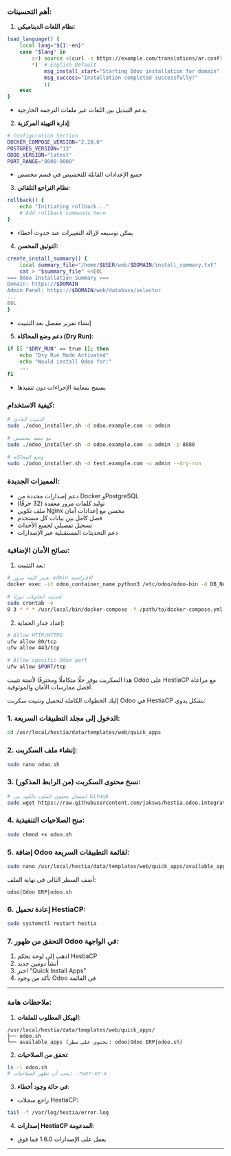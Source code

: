 ### أهم التحسينات:

1. **نظام اللغات الديناميكي**:
```bash
load_language() {
    local lang="${1:-en}"
    case "$lang" in
        ar) source <(curl -s https://example.com/translations/ar.conf) ;;
        *)  # English Default
            msg_install_start="Starting Odoo installation for domain"
            msg_success="Installation completed successfully!"
            ;;
    esac
}
```
- يدعم التبديل بين اللغات عبر ملفات الترجمة الخارجية

2. **إدارة التهيئة المركزية**:
```bash
# Configuration Section
DOCKER_COMPOSE_VERSION="2.20.0"
POSTGRES_VERSION="13"
ODOO_VERSION="latest"
PORT_RANGE="8000-9000"
```
- جميع الإعدادات القابلة للتخصيص في قسم مخصص

3. **نظام التراجع التلقائي**:
```bash
rollback() {
    echo "Initiating rollback..."
    # Add rollback commands here
}
```
- يمكن توسيعه لإزالة التغييرات عند حدوث أخطاء

4. **التوثيق المحسن**:
```bash
create_install_summary() {
    local summary_file="/home/$USER/web/$DOMAIN/install_summary.txt"
    cat > "$summary_file" <<EOL
=== Odoo Installation Summary ===
Domain: https://$DOMAIN
Admin Panel: https://$DOMAIN/web/database/selector
...
EOL
}
```
- إنشاء تقرير مفصل بعد التثبيت

5. **دعم وضع المحاكاة (Dry Run)**:
```bash
if [[ "$DRY_RUN" == true ]]; then
    echo "Dry Run Mode Activated"
    echo "Would install Odoo for:"
    ...
fi
```
- يسمح بمعاينة الإجراءات دون تنفيذها

### كيفية الاستخدام:
```bash
# التثبيت العادي
sudo ./odoo_installer.sh -d odoo.example.com -u admin

# مع منفذ مخصص
sudo ./odoo_installer.sh -d odoo.example.com -u admin -p 8080

# وضع المحاكاة
sudo ./odoo_installer.sh -d test.example.com -u admin --dry-run
```

### المميزات الجديدة:
- دعم إصدارات محددة من Docker وPostgreSQL
- توليد كلمات مرور معقدة (32 حرفًا)
- ملف تكوين Nginx محسن مع إعدادات أمان
- فصل كامل بين بيانات كل مستخدم
- تسجيل تفصيلي لجميع الأحداث
- دعم التحديثات المستقبلية عبر الإصدارات

### نصائح الأمان الإضافية:
1. بعد التثبيت:
```bash
# تغيير كلمة مرور admin الافتراضية
docker exec -it odoo_container_name python3 /etc/odoo/odoo-bin -d DB_NAME --db_password DB_PASS --login admin --password new_password

# تحديث الحاويات دوريًا
sudo crontab -e
0 3 * * * /usr/local/bin/docker-compose -f /path/to/docker-compose.yml pull && docker-compose -f /path/to/docker-compose.yml up -d
```

2. إعداد جدار الحماية:
```bash
# Allow HTTP/HTTPS
ufw allow 80/tcp
ufw allow 443/tcp

# Allow specific Odoo port
ufw allow $PORT/tcp
```

هذا السكربت يوفر حلًا متكاملًا ومحترفًا لأتمتة تثبيت Odoo على HestiaCP مع مراعاة أفضل ممارسات الأمان والموثوقية.

إليك الخطوات الكاملة لتحميل وتثبيت سكربت Odoo في HestiaCP بشكل يدوي:

### 1. الدخول إلى مجلد التطبيقات السريعة:
```bash
cd /usr/local/hestia/data/templates/web/quick_apps
```

### 2. إنشاء ملف السكربت:
```bash
sudo nano odoo.sh
```

### 3. نسخ محتوى السكربت (من الرابط المذكور):
```bash
# استبدل محتوى الملف بالكود من GitHub
sudo wget https://raw.githubusercontent.com/jaksws/hestia.odoo.integration/main/odoo.sh -O odoo.sh
```

### 4. منح الصلاحيات التنفيذية:
```bash
sudo chmod +x odoo.sh
```

### 5. إضافة Odoo لقائمة التطبيقات السريعة:
```bash
sudo nano /usr/local/hestia/data/templates/web/quick_apps/available_apps
```

أضف السطر التالي في نهاية الملف:
```
odoo|Odoo ERP|odoo.sh
```

### 6. إعادة تحميل HestiaCP:
```bash
sudo systemctl restart hestia
```

### 7. التحقق من ظهور Odoo في الواجهة:
1. اذهب إلى لوحة تحكم HestiaCP
2. أنشأ دومين جديد
3. اختر "Quick Install Apps"
4. تأكد من وجود Odoo في القائمة

---

### ملاحظات هامة:

1. **الهيكل المطلوب للملفات**:
```
/usr/local/hestia/data/templates/web/quick_apps/
├── odoo.sh
└── available_apps (يحتوي على سطر: odoo|Odoo ERP|odoo.sh)
```

2. **تحقق من الصلاحيات**:
```bash
ls -l odoo.sh
# يجب أن تظهر الصلاحيات: -rwxr-xr-x
```

3. **في حالة وجود أخطاء**:
- راجع سجلات HestiaCP:
```bash
tail -f /var/log/hestia/error.log
```

4. **إصدارات HestiaCP المدعومة**:
- يعمل على الإصدارات 1.6.0 فما فوق

---
